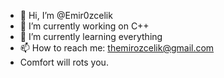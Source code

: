 - 👋 Hi, I’m @Emir0zcelik
- 🔭 I’m currently working on C++
- 🌱 I’m currently learning everything
- 📫 How to reach me: themirozcelik@gmail.com
- Comfort will rots you.
